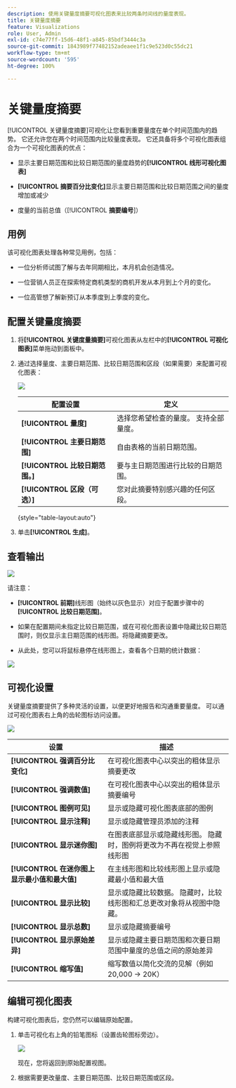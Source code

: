 ```yaml
---
description: 使用关键量度摘要可视化图表来比较两条时间线的量度表现。
title: 关键量度摘要
feature: Visualizations
role: User, Admin
exl-id: c74e77ff-15d6-48f1-a845-85bdf3444c3a
source-git-commit: 1843989f77482152adeaee1f1c9e523d0c55dc21
workflow-type: tm+mt
source-wordcount: '595'
ht-degree: 100%

---
```


# 关键量度摘要

[!UICONTROL 关键量度摘要]可视化让您看到重要量度在单个时间范围内的趋势。 它还允许您在两个时间范围内比较量度表现。 它还具备将多个可视化图表组合为一个可视化图表的优点：

* 显示主要日期范围和比较日期范围的量度趋势的&#x200B;**[!UICONTROL 线形可视化图表]**

* **[!UICONTROL 摘要百分比变化]**&#x200B;显示主要日期范围和比较日期范围之间的量度增加或减少

* 度量的当前总值（[!UICONTROL **摘要编号**]）

## 用例

该可视化图表处理各种常见用例，包括：

* 一位分析师试图了解与去年同期相比，本月机会创造情况。

* 一位营销人员正在探索特定商机类型的商机开发从本月到上个月的变化。

* 一位高管想了解新预订从本季度到上季度的变化。

## 配置关键量度摘要

1. 将&#x200B;**[!UICONTROL 关键度量摘要]**&#x200B;可视化图表从左栏中的&#x200B;**[!UICONTROL 可视化图表]**&#x200B;菜单拖动到面板中。

1. 通过选择量度、主要日期范围、比较日期范围和区段（如果需要）来配置可视化图表：

   ![](assets/key-metric-config.png)

   | 配置设置 | 定义 |
   | --- | --- |
   | **[!UICONTROL 量度]** | 选择您希望检查的量度。 支持全部量度。 |
   | **[!UICONTROL 主要日期范围]** | 自由表格的当前日期范围。 |
   | **[!UICONTROL 比较日期范围。]** | 要与主日期范围进行比较的日期范围。 |
   | **[!UICONTROL 区段（可选）]** | 您对此摘要特别感兴趣的任何区段。 |

   {style="table-layout:auto"}

1. 单击&#x200B;**[!UICONTROL 生成]**。

## 查看输出

![](assets/key-metric-output.png)

请注意：

* **[!UICONTROL 前期]**&#x200B;线形图（始终以灰色显示）对应于配置步骤中的&#x200B;**[!UICONTROL 比较日期范围]**。

* 如果在配置期间未指定比较日期范围，或在可视化图表设置中隐藏比较日期范围时，则仅显示主日期范围的线形图。将隐藏摘要更改。

* 从此处，您可以将鼠标悬停在线形图上，查看各个日期的统计数据：

![](assets/key-metric-output2.png)

## 可视化设置

关键量度摘要提供了多种灵活的设置，以便更好地报告和沟通重要量度。 可以通过可视化图表右上角的齿轮图标访问设置。

![](assets/key-metric-settings.png)

| 设置 | 描述 |
| --- | --- |
| **[!UICONTROL 强调百分比变化]** | 在可视化图表中心以突出的粗体显示摘要更改 |
| **[!UICONTROL 强调数值]** | 在可视化图表中心以突出的粗体显示摘要编号 |
| **[!UICONTROL 图例可见]** | 显示或隐藏可视化图表底部的图例 |
| **[!UICONTROL 显示注释]** | 显示或隐藏管理员添加的注释 |
| **[!UICONTROL 显示迷你图]** | 在图表底部显示或隐藏线形图。 隐藏时，图例将更改为不再在视觉上参照线形图 |
| **[!UICONTROL 在迷你图上显示最小值和最大值]** | 在主线形图和比较线形图上显示或隐藏最小值和最大值 |
| **[!UICONTROL 显示比较]** | 显示或隐藏比较数据。 隐藏时，比较线形图和汇总更改对象将从视图中隐藏。 |
| **[!UICONTROL 显示总数]** | 显示或隐藏摘要编号 |
| **[!UICONTROL 显示原始差异]** | 显示或隐藏主要日期范围和次要日期范围中量度的总值之间的原始差异 |
| **[!UICONTROL 缩写值]** | 缩写数值以简化交流的见解（例如 20,000 -> 20K） |

## 编辑可视化图表

构建可视化图表后，您仍然可以编辑原始配置。

1. 单击可视化右上角的铅笔图标（设置齿轮图标旁边）。

   ![](assets/edit-icon.png)

   现在，您将返回到原始配置视图。

1. 根据需要更改量度、主要日期范围、比较日期范围或区段。
